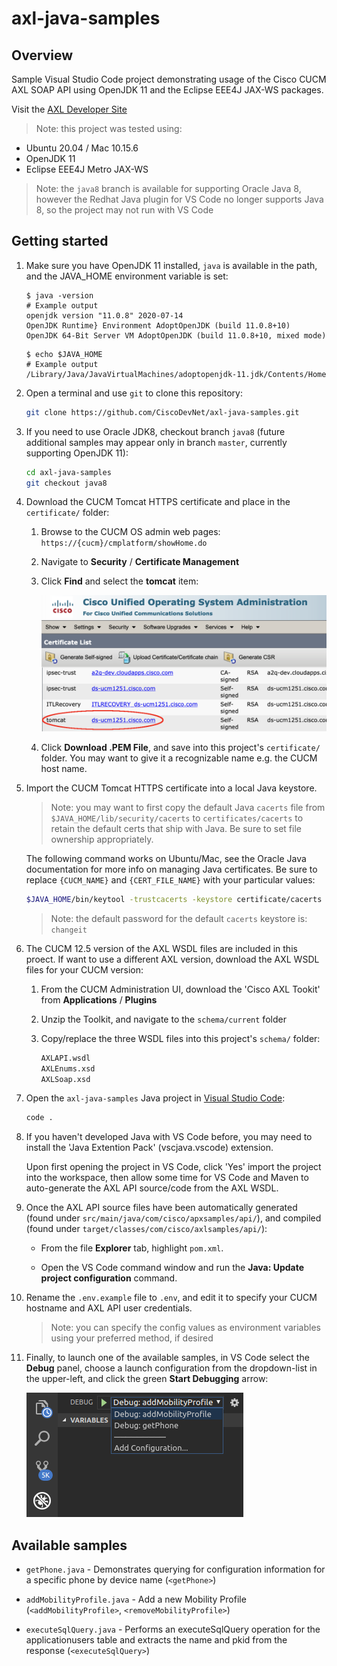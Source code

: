 # axl-java-samples

## Overview

Sample Visual Studio Code project demonstrating usage of the Cisco CUCM AXL SOAP API using OpenJDK 11 and the Eclipse EEE4J JAX-WS packages.

Visit the [AXL Developer Site](https://developer.cisco.com/site/axl/)

>Note: this project was tested using:

* Ubuntu 20.04 / Mac 10.15.6
* OpenJDK 11
* Eclipse EEE4J Metro JAX-WS

>Note: the `java8` branch is available for supporting Oracle Java 8, however the Redhat Java plugin for VS Code no longer supports Java 8, so the project may not run with VS Code

## Getting started

1. Make sure you have OpenJDK 11 installed, `java` is available in the path, and the JAVA_HOME environment variable is set:

    ```shell
    $ java -version
    # Example output
    openjdk version "11.0.8" 2020-07-14
    OpenJDK Runtime} Environment AdoptOpenJDK (build 11.0.8+10)
    OpenJDK 64-Bit Server VM AdoptOpenJDK (build 11.0.8+10, mixed mode)
    ```

    ```shell
    $ echo $JAVA_HOME
    # Example output
    /Library/Java/JavaVirtualMachines/adoptopenjdk-11.jdk/Contents/Home
    ```

1. Open a terminal and use `git` to clone this repository:

    ```bash
    git clone https://github.com/CiscoDevNet/axl-java-samples.git
    ```

1.  If you need to use Oracle JDK8, checkout branch `java8` (future additional samples may appear only in branch `master`, currently supporting OpenJDK 11):

    ```bash
    cd axl-java-samples
    git checkout java8
    ```

1. Download the CUCM Tomcat HTTPS certificate and place in the `certificate/` folder:

    1. Browse to the CUCM OS admin web pages: `https://{cucm}/cmplatform/showHome.do`

    1. Navigate to **Security** / **Certificate Management**

    1. Click **Find** and select the **tomcat** item:

        ![cert_list](images/cert_list.png)

    1. Click **Download .PEM File**, and save into this project's `certificate/` folder.  You may want to give it a recognizable name e.g. the CUCM host name.

1. Import the CUCM Tomcat HTTPS certificate into a local Java keystore.

    >Note: you may want to first copy the default Java `cacerts` file from `$JAVA_HOME/lib/security/cacerts` to `certificates/cacerts` to retain the default certs that ship with Java.  Be sure to set file ownership appropriately.

    The following command works on Ubuntu/Mac, see the Oracle Java documentation for more info on managing Java certificates. Be sure to replace `{CUCM_NAME}` and `{CERT_FILE_NAME}` with your particular values:

    ```bash
    $JAVA_HOME/bin/keytool -trustcacerts -keystore certificate/cacerts -alias {CUCM_NAME} -import -file certificate/{CERT_FILE_NAME}
    ```

    >Note: the default password for the default `cacerts` keystore is: `changeit`

1. The CUCM 12.5 version of the AXL WSDL files are included in this proect.  If want to use a different AXL version, download the AXL WSDL files for your CUCM version:

    1. From the CUCM Administration UI, download the 'Cisco AXL Tookit' from **Applications** / **Plugins**

    1. Unzip the Toolkit, and navigate to the `schema/current` folder

    1. Copy/replace the three WSDL files into this project's `schema/` folder:

        ```bash
        AXLAPI.wsdl
        AXLEnums.xsd
        AXLSoap.xsd
        ```

1. Open the `axl-java-samples` Java project in [Visual Studio Code](https://code.visualstudio.com/):

    ```bash
    code .
    ```

1.  If you haven't developed Java with VS Code before, you may need to install the 'Java Extention Pack' (vscjava.vscode) extension.

    Upon first opening the project in VS Code, click 'Yes' import the project into the workspace, then allow some time for VS Code and Maven to auto-generate the AXL API source/code from the AXL WSDL.

1. Once the AXL API source files have been automatically generated (found under `src/main/java/com/cisco/apxsamples/api/`), and compiled (found under `target/classes/com/cisco/axlsamples/api/`):

    * From the file **Explorer** tab, highlight `pom.xml`.
    
    * Open the VS Code command window and run the **Java: Update project configuration** command.
  
1. Rename the `.env.example` file to `.env`, and edit it to specify your CUCM hostname and AXL API user credentials.

    >Note: you can specify the config values as environment variables using your preferred method, if desired

1. Finally, to launch one of the available samples, in VS Code select the **Debug** panel, choose a launch configuration from the dropdown-list in the upper-left, and click the green **Start Debugging** arrow:

    ![Launch](images/launch.png)

## Available samples

* `getPhone.java` - Demonstrates querying for configuration information for a specific phone by device name (`<getPhone>`)

* `addMobilityProfile.java` - Add a new Mobility Profile (`<addMobilityProfile>`, `<removeMobilityProfile>`)

* `executeSqlQuery.java` - Performs an executeSqlQuery operation for the applicationusers table and extracts the name and pkid from the response  (`<executeSqlQuery>`)
